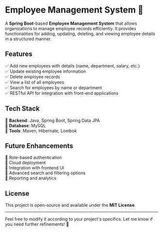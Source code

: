 # Employee Management System 🚀  
A **Spring Boot**-based **Employee Management System** that allows organizations to manage employee records efficiently. It provides functionalities for adding, updating, deleting, and viewing employee details in a structured manner.  

## Features  
✅ Add new employees with details (name, department, salary, etc.)  
✅ Update existing employee information  
✅ Delete employee records  
✅ View a list of all employees  
✅ Search for employees by name or department  
✅ RESTful API for integration with front-end applications  

## Tech Stack  
🔹 **Backend**: Java, Spring Boot, Spring Data JPA  
🔹 **Database**: MySQL <br>
🔹 **Tools**: Maven, Hibernate, Lombok 

## Future Enhancements  
🚀 Role-based authentication  
🚀 Cloud deployment  
🚀 Integration with frontend UI  
🚀 Advanced search and filtering options  
🚀 Reporting and analytics  

## License  
This project is open-source and available under the **MIT License**.  

---

Feel free to modify it according to your project's specifics. Let me know if you need further refinements! 🚀  
